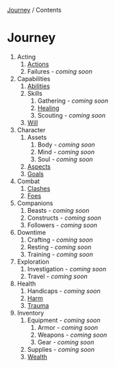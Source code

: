 [Journey](/wiki.md) / Contents

# Journey

1. Acting
    1. [Actions](acting/actions.md)
    2. Failures *- coming soon*
2. Capabilities
    1. [Abilities](capabilities/abilities.md)
    2. Skills
        1. Gathering *- coming soon*
        2. [Healing](capabilities/skills/healing.md)
        3. Scouting *- coming soon*
    3. [Will](capabilities/will.md)
3. Character 
    1. Assets
        1. Body *- coming soon*
        2. Mind *- coming soon*
        3. Soul *- coming soon*
    2. [Aspects](character/aspects.md)
    3. [Goals](character/goals.md)
4. Combat
    1. [Clashes](combat/clashes.md)
    2. [Foes](combat/foes.md)
5. Companions
    1. Beasts *- coming soon*
    2. Constructs *- coming soon*
    3. Followers *- coming soon*
6. Downtime
    1. Crafting *- coming soon*
    2. Resting *- coming soon*
    3. Training *- coming soon*
7. Exploration
    1. Investigation *- coming soon*
    2. Travel *- coming soon*
8. Health
    1. Handicaps *- coming soon*
    2. [Harm](health/harm.md)
    3. [Trauma](health/trauma.md)
9. Inventory
    1. Equipment *- coming soon*
        1. Armor *- coming soon*
        2. Weapons *- coming soon*
        3. Gear *- coming soon*
    2. Supplies *- coming soon*
    3. [Wealth](inventory/wealth.md)